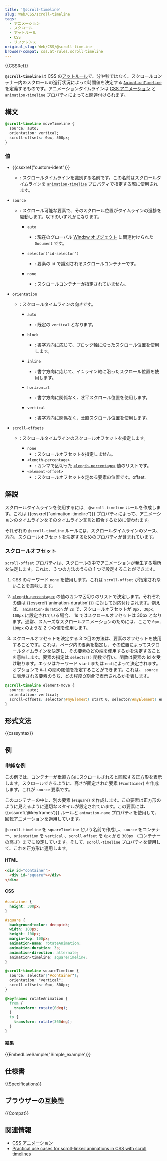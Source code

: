 ```yaml
---
title: '@scroll-timeline'
slug: Web/CSS/scroll-timeline
tags:
  - アニメーション
  - スクロール
  - アットルール
  - CSS
  - リファレンス
original_slug: Web/CSS/@scroll-timeline
browser-compat: css.at-rules.scroll-timeline
---
```

{{CSSRef}}

**`@scroll-timeline`** は CSS の[アットルール](/ja/docs/Web/CSS/At-rule)で、分や秒ではなく、スクロールコンテナー内のスクロールの進行状況によって時間値を決定する [`AnimationTimeline`](/ja/docs/Web/API/AnimationTimeline) を定義するものです。アニメーションタイムラインは [CSS アニメーション](/ja/docs/Web/CSS/CSS_Animations) と `animation-timeline` プロパティによってと関連付けられます。

## 構文

```css
@scroll-timeline moveTimeline {
  source: auto;
  orientation: vertical;
  scroll-offsets: 0px, 500px;
}
```

### 値

- {{cssxref("custom-ident")}}

  - : スクロールタイムラインを識別する名前です。この名前はスクロールタイムラインを [`animation-timeline`](/ja/docs/Web/CSS/animation-timeline) プロパティで指定する際に使用されます。

- `source`

  - : スクロール可能な要素で、そのスクロール位置がタイムラインの進捗を駆動します。以下のいずれかになります。

    - `auto`

      - : 現在のグローバル [Window オブジェクト](/ja/docs/Web/API/Window) に関連付けられた `Document` です。

    - `selector("id-selector")`

      - : 要素の id で識別されるスクロールコンテナーです。

    - `none`
      - : スクロールコンテナーが指定されていません。

- `orientation`

  - : スクロールタイムラインの向きです。

    - `auto`

      - : 既定の `vertical` となります。

    - `block`

      - : 書字方向に応じて、ブロック軸に沿ったスクロール位置を使用します。

    - `inline`

      - : 書字方向に応じて、インライン軸に沿ったスクロール位置を使用します。

    - `horizontal`

      - : 書字方向に関係なく、水平スクロール位置を使用します。

    - `vertical`
      - : 書字方向に関係なく、垂直スクロール位置を使用します。

- `scroll-offsets`

  - : スクロールタイムラインのスクロールオフセットを指定します。

    - `none`
      - : スクロールオフセットを指定しません。
    - `<length-percentage>`
      - : カンマで区切った [`<length-percentage>`](/ja/docs/Web/CSS/length-percentage) 値のリストです。
    - `<element-offset>`
      - : スクロールオフセットを定める要素の位置です。offset.

## 解説

スクロールタイムラインを使用するには、 `@scroll-timeline` ルールを作成します。これは {{cssxref("animation-timeline")}} プロパティによって、アニメーションのタイムラインをそのタイムライン宣言と照合するために使われます。

それぞれの `@scroll-timeline` ルールには、スクロールタイムラインのソース、方向、スクロールオフセットを決定するためのプロパティが含まれています。

### スクロールオフセット

`scroll-offset` プロパティは、スクロールの中でアニメーションが発生する場所を決定します。これは、 3 つの方法のうちの 1 つで設定することができます。

1. CSS のキーワード `none` を使用します。これは `scroll-offset` が指定されないことを意味します。

2. [`<length-percentage>`](/ja/docs/Web/CSS/length-percentage) の値のカンマ区切りのリストで決定します。それぞれの値は {{cssxref('animation-duration')}} に対して対応付けされます。例えば、 `animation-duration` が `2s` で、スクロールオフセットが `0px, 30px, 100px` に設定されている場合、 1s ではスクロールオフセットは 30px となります。通常、スムーズなスクロールアニメーションのためには、ここで `0px, 100px` のような 2 つの値を使用します。

3. スクロールオフセットを決定する 3 つ目の方法は、要素のオフセットを使用することです。これは、ページ内の要素を指定し、その位置によってスクロールタイムラインを決定し、その要素のどの端を使用するかを決定することを意味します。要素の指定は `selector()` 関数で行い、関数は要素の id を受け取ります。エッジはキーワード `start` または `end` によって決定されます。オプションで `0–1` の間の閾値を指定することができます。これは、 `source` に表示される要素のうち、どの程度の割合で表示されるかを表します。

```css
@scroll-timeline element-move {
  source: auto;
  orientation: vertical;
  scroll-offsets: selector(#myElement) start 0, selector(#myElement) end 0;
}
```

## 形式文法

{{csssyntax}}

## 例

### 単純な例

この例では、コンテナーが垂直方向にスクロールされると回転する正方形を表示します。スクロールできるように、高さが固定された要素 (`#container`) を作成します。これが `source` 要素です。

このコンテナーの中に、別の要素 (`#square`) を作成します。この要素は正方形のように見えるように適切なスタイルが設定されています。この要素には、 {{cssxref('@keyframes')}} ルールと `animation-name` プロパティを使用して、回転アニメーションを適用しています。

`@scroll-timeline` を `squareTimeline` という名前で作成し、`source` をコンテナー、`orientation` を `vertical` 、`scroll-offset` を `0px` から `300px` （コンテナーの高さ）までに設定しています。そして、`scroll-timeline` プロパティを使用して、これを正方形に適用します。

#### HTML

```html
<div id="container">
  <div id="square"></div>
</div>
```

#### CSS

```css
#container {
  height: 300px;
}

#square {
  background-color: deeppink;
  width: 100px;
  height: 100px;
  margin-top: 100px;
  animation-name: rotateAnimation;
  animation-duration: 3s;
  animation-direction: alternate;
  animation-timeline: squareTimeline;
}

@scroll-timeline squareTimeline {
  source: selector("#container");
  orientation: "vertical";
  scroll-offsets: 0px, 300px;
}

@keyframes rotateAnimation {
  from {
    transform: rotate(0deg);
  }
  to {
    transform: rotate(360deg);
  }
}
```

#### 結果

{{EmbedLiveSample("Simple_example")}}

## 仕様書

{{Specifications}}

## ブラウザーの互換性

{{Compat}}

## 関連情報

- [CSS アニメーション](/ja/docs/Web/CSS/CSS_Animations)
- [Practical use cases for scroll-linked animations in CSS with scroll timelines](https://css-tricks.com/practical-use-cases-for-scroll-linked-animations-in-css-with-scroll-timelines/)
